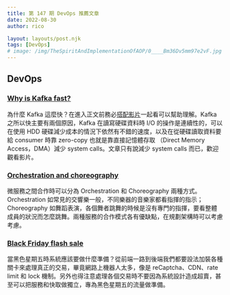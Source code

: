 ```yaml
---
title: 第 147 期 DevOps 推薦文章
date: 2022-08-30
author: rico

layout: layouts/post.njk
tags: [DevOps]
# image: /img/TheSpiritAndImplementationOfAOP/0____Bm36Dv5mm97e2vF.jpg
---
```


## DevOps

<!-- summary -->
### [Why is Kafka fast?](https://blog.bytebytego.com/p/why-is-kafka-fast)

為什麼 Kafka 這麼快？在進入正文前務必[搭配影片](https://youtu.be/UNUz1-msbOM)一起看可以幫助理解。Kafka 之所以快主要有兩個原因，Kafka 在讀寫硬碟資料時 I/O 的操作是連續性的，可以在使用 HDD 硬碟減少成本的情況下依然有不錯的速度，以及在從硬碟讀取資料要給 consumer 時靠 zero-copy 也就是靠直接記憶體存取 （Direct Memory Access，DMA）減少 system calls。文章只有說減少 system calls 而已，歡迎觀看影片。<!-- summary -->

### [Orchestration and choreography](https://blog.bytebytego.com/p/orchestration-and-choreography)

微服務之間合作時可以分為 Orchestration 和 Choreography 兩種方式。Orchestration 如常見的交響樂一般，不同樂器的音樂家都看指揮的指示；Choreography 如舞蹈表演，各個舞者跳舞的時候是沒有專門的指揮，要看整體成員的狀況而怎麼跳舞。兩種服務的合作模式各有優缺點，在規劃架構時可以考慮考慮。

### [Black Friday flash sale](https://blog.bytebytego.com/p/black-friday-flash-sale)

當黑色星期五時系統應該要做什麼準備？從前端一路到後端我們都要設法加裝各種關卡來處理真正的交易，畢竟網路上機器人太多，像是 reCaptcha、CDN、rate limit 和 lock 機制。另外也得注意處理各個交易時不要因為系統設計造成超賣，甚至可以把服務和快取做獨立，專為黑色星期五的流量做準備。
